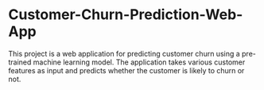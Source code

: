 # Customer-Churn-Prediction-Web-App
This project is a web application for predicting customer churn using a pre-trained machine learning model. The application takes various customer features as input and predicts whether the customer is likely to churn or not.
